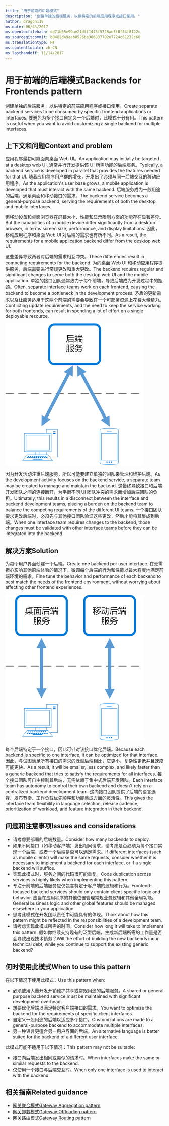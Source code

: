 ```yaml
---
title: "用于前端的后端模式"
description: "创建单独的后端服务，以供特定的前端应用程序或接口使用。"
author: dragon119
ms.date: 06/23/2017
ms.openlocfilehash: dd71b65e99ae21dff1443f5728ae5f0f54f8122c
ms.sourcegitcommit: b0482d49aab0526be386837702e7724c61232c60
ms.translationtype: HT
ms.contentlocale: zh-CN
ms.lasthandoff: 11/14/2017
---
```

# <a name="backends-for-frontends-pattern"></a><span data-ttu-id="0e3b4-103">用于前端的后端模式</span><span class="sxs-lookup"><span data-stu-id="0e3b4-103">Backends for Frontends pattern</span></span>

<span data-ttu-id="0e3b4-104">创建单独的后端服务，以供特定的前端应用程序或接口使用。</span><span class="sxs-lookup"><span data-stu-id="0e3b4-104">Create separate backend services to be consumed by specific frontend applications or interfaces.</span></span> <span data-ttu-id="0e3b4-105">要避免为多个接口自定义一个后端时，此模式十分有用。</span><span class="sxs-lookup"><span data-stu-id="0e3b4-105">This pattern is useful when you want to avoid customizing a single backend for multiple interfaces.</span></span>

## <a name="context-and-problem"></a><span data-ttu-id="0e3b4-106">上下文和问题</span><span class="sxs-lookup"><span data-stu-id="0e3b4-106">Context and problem</span></span>

<span data-ttu-id="0e3b4-107">应用程序最初可能面向桌面 Web UI。</span><span class="sxs-lookup"><span data-stu-id="0e3b4-107">An application may initially be targeted at a desktop web UI.</span></span> <span data-ttu-id="0e3b4-108">通常并行开发提供该 UI 所需功能的后端服务。</span><span class="sxs-lookup"><span data-stu-id="0e3b4-108">Typically, a backend service is developed in parallel that provides the features needed for that UI.</span></span> <span data-ttu-id="0e3b4-109">随着应用程序用户群的增长，开发出了必须与同一后端交互的移动应用程序。</span><span class="sxs-lookup"><span data-stu-id="0e3b4-109">As the application's user base grows, a mobile application is developed that must interact with the same backend.</span></span> <span data-ttu-id="0e3b4-110">后端服务成为一般用途的后端，满足桌面和移动接口的需求。</span><span class="sxs-lookup"><span data-stu-id="0e3b4-110">The backend service becomes a general-purpose backend, serving the requirements of both the desktop and mobile interfaces.</span></span>

<span data-ttu-id="0e3b4-111">但移动设备和桌面浏览器在屏幕大小、性能和显示限制方面的功能存在显著差异。</span><span class="sxs-lookup"><span data-stu-id="0e3b4-111">But the capabilities of a mobile device differ significantly from a desktop browser, in terms screen size, performance, and display limitations.</span></span> <span data-ttu-id="0e3b4-112">因此，移动应用程序和桌面 Web UI 对后端的需求也有所不同。</span><span class="sxs-lookup"><span data-stu-id="0e3b4-112">As a result, the requirements for a mobile application backend differ from the desktop web UI.</span></span> 

<span data-ttu-id="0e3b4-113">这些差异导致两者对后端的需求相互冲突。</span><span class="sxs-lookup"><span data-stu-id="0e3b4-113">These differences result in competing requirements for the backend.</span></span> <span data-ttu-id="0e3b4-114">为向桌面 Web UI 和移动应用程序提供服务，后端需要进行常规更改和重大更改。</span><span class="sxs-lookup"><span data-stu-id="0e3b4-114">The backend requires regular and significant changes to serve both the desktop web UI and the mobile application.</span></span> <span data-ttu-id="0e3b4-115">单独的接口团队通常致力于每个前端，导致后端成为开发过程中的瓶颈。</span><span class="sxs-lookup"><span data-stu-id="0e3b4-115">Often, separate interface teams work on each frontend, causing the backend to become a bottleneck in the development process.</span></span> <span data-ttu-id="0e3b4-116">矛盾的更新需求以及让服务适用于这两个前端的需要会导致在一个可部署资源上花费大量精力。</span><span class="sxs-lookup"><span data-stu-id="0e3b4-116">Conflicting update requirements, and the need to keep the service working for both frontends, can result in spending a lot of effort on a single deployable resource.</span></span>

![](./_images/backend-for-frontend.png) 

<span data-ttu-id="0e3b4-117">因为开发活动注重后端服务，所以可能要建立单独的团队来管理和维护后端。</span><span class="sxs-lookup"><span data-stu-id="0e3b4-117">As the development activity focuses on the backend service, a separate team may be created to manage and maintain the backend.</span></span> <span data-ttu-id="0e3b4-118">这最终导致接口和后端开发团队之间的连接断开，为平衡不同 UI 团队冲突的需求而增加后端团队的负担。</span><span class="sxs-lookup"><span data-stu-id="0e3b4-118">Ultimately, this results in a disconnect between the interface and backend development teams, placing a burden on the backend team to balance the competing requirements of the different UI teams.</span></span> <span data-ttu-id="0e3b4-119">一个接口团队要求更改后端时，必须先与其他接口团队验证这些更改，然后才能将其集成到后端。</span><span class="sxs-lookup"><span data-stu-id="0e3b4-119">When one interface team requires changes to the backend, those changes must be validated with other interface teams before they can be integrated into the backend.</span></span> 

## <a name="solution"></a><span data-ttu-id="0e3b4-120">解决方案</span><span class="sxs-lookup"><span data-stu-id="0e3b4-120">Solution</span></span>

<span data-ttu-id="0e3b4-121">为每个用户界面创建一个后端。</span><span class="sxs-lookup"><span data-stu-id="0e3b4-121">Create one backend per user interface.</span></span> <span data-ttu-id="0e3b4-122">在无需担心影响其他前端体验的情况下，微调每个后端的行为和性能以最大程度地满足前端环境的需求。</span><span class="sxs-lookup"><span data-stu-id="0e3b4-122">Fine tune the behavior and performance of each backend to best match the needs of the frontend environment, without worrying about affecting other frontend experiences.</span></span>

![](./_images/backend-for-frontend-example.png) 

<span data-ttu-id="0e3b4-123">每个后端特定于一个接口，因此可针对该接口优化后端。</span><span class="sxs-lookup"><span data-stu-id="0e3b4-123">Because each backend is specific to one interface, it can be optimized for that interface.</span></span> <span data-ttu-id="0e3b4-124">因此，与试图满足所有接口的需求的泛型后端相比，它更小、复杂性更低并且速度可能更快。</span><span class="sxs-lookup"><span data-stu-id="0e3b4-124">As a result, it will be smaller, less complex, and likely faster than a generic backend that tries to satisfy the requirements for all interfaces.</span></span> <span data-ttu-id="0e3b4-125">每个接口团队可自主控制其后端，无需依赖于集中式后端开发团队。</span><span class="sxs-lookup"><span data-stu-id="0e3b4-125">Each interface team has autonomy to control their own backend and doesn't rely on a centralized backend development team.</span></span> <span data-ttu-id="0e3b4-126">这向接口团队提供了后端的语言选择、发布节奏、工作负载优先顺序和功能集成方面的灵活性。</span><span class="sxs-lookup"><span data-stu-id="0e3b4-126">This gives the interface team flexibility in language selection, release cadence, prioritization of workload, and feature integration in their backend.</span></span>

## <a name="issues-and-considerations"></a><span data-ttu-id="0e3b4-127">问题和注意事项</span><span class="sxs-lookup"><span data-stu-id="0e3b4-127">Issues and considerations</span></span>

- <span data-ttu-id="0e3b4-128">请考虑要部署的后端数量。</span><span class="sxs-lookup"><span data-stu-id="0e3b4-128">Consider how many backends to deploy.</span></span>
- <span data-ttu-id="0e3b4-129">如果不同接口（如移动客户端）发出相同请求，请考虑是否必须为每个接口实现一个后端，或者一个后端是否可以满足需求。</span><span class="sxs-lookup"><span data-stu-id="0e3b4-129">If different interfaces (such as mobile clients) will make the same requests, consider whether it is necessary to implement a backend for each interface, or if a single backend will suffice.</span></span>
- <span data-ttu-id="0e3b4-130">实现此模式时，服务之间的代码很可能重复。</span><span class="sxs-lookup"><span data-stu-id="0e3b4-130">Code duplication across services is highly likely when implementing this pattern.</span></span>
- <span data-ttu-id="0e3b4-131">专注于前端的后端服务应仅包含特定于客户端的逻辑和行为。</span><span class="sxs-lookup"><span data-stu-id="0e3b4-131">Frontend-focused backend services should only contain client-specific logic and behavior.</span></span> <span data-ttu-id="0e3b4-132">应当在应用程序的其他位置管理常规业务逻辑和其他全局功能。</span><span class="sxs-lookup"><span data-stu-id="0e3b4-132">General business logic and other global features should be managed elsewhere in your application.</span></span>
- <span data-ttu-id="0e3b4-133">思考此模式在开发团队责任中可能具有的体现。</span><span class="sxs-lookup"><span data-stu-id="0e3b4-133">Think about how this pattern might be reflected in the responsibilities of a development team.</span></span>
- <span data-ttu-id="0e3b4-134">请考虑实现此模式所需的时间。</span><span class="sxs-lookup"><span data-stu-id="0e3b4-134">Consider how long it will take to implement this pattern.</span></span> <span data-ttu-id="0e3b4-135">假如你继续支持现有的泛型后端，生成新后端所需的工作量是否会导致出现技术债务？</span><span class="sxs-lookup"><span data-stu-id="0e3b4-135">Will the effort of building the new backends incur technical debt, while you continue to support the existing generic backend?</span></span>

## <a name="when-to-use-this-pattern"></a><span data-ttu-id="0e3b4-136">何时使用此模式</span><span class="sxs-lookup"><span data-stu-id="0e3b4-136">When to use this pattern</span></span>

<span data-ttu-id="0e3b4-137">在以下情况下使用此模式：</span><span class="sxs-lookup"><span data-stu-id="0e3b4-137">Use this pattern when:</span></span>

- <span data-ttu-id="0e3b4-138">必须使用大量开发开销维护共享或常规用途的后端服务。</span><span class="sxs-lookup"><span data-stu-id="0e3b4-138">A shared or general purpose backend service must be maintained with significant development overhead.</span></span>
- <span data-ttu-id="0e3b4-139">想要优化后端以满足特定客户端接口的需求。</span><span class="sxs-lookup"><span data-stu-id="0e3b4-139">You want to optimize the backend for the requirements of specific client interfaces.</span></span>
- <span data-ttu-id="0e3b4-140">自定义一般用途的后端以适应多个接口。</span><span class="sxs-lookup"><span data-stu-id="0e3b4-140">Customizations are made to a general-purpose backend to accommodate multiple interfaces.</span></span>
- <span data-ttu-id="0e3b4-141">另一种语言更适合另一用户界面的后端。</span><span class="sxs-lookup"><span data-stu-id="0e3b4-141">An alternative language is better suited for the backend of a different user interface.</span></span>

<span data-ttu-id="0e3b4-142">此模式可能不适用于以下情况：</span><span class="sxs-lookup"><span data-stu-id="0e3b4-142">This pattern may not be suitable:</span></span>

- <span data-ttu-id="0e3b4-143">接口向后端发出相同或类似的请求时。</span><span class="sxs-lookup"><span data-stu-id="0e3b4-143">When interfaces make the same or similar requests to the backend.</span></span>
- <span data-ttu-id="0e3b4-144">仅使用一个接口与后端交互时。</span><span class="sxs-lookup"><span data-stu-id="0e3b4-144">When only one interface is used to interact with the backend.</span></span>

## <a name="related-guidance"></a><span data-ttu-id="0e3b4-145">相关指南</span><span class="sxs-lookup"><span data-stu-id="0e3b4-145">Related guidance</span></span>

- [<span data-ttu-id="0e3b4-146">网关聚合模式</span><span class="sxs-lookup"><span data-stu-id="0e3b4-146">Gateway Aggregation pattern</span></span>](./gateway-aggregation.md)
- [<span data-ttu-id="0e3b4-147">网关卸载模式</span><span class="sxs-lookup"><span data-stu-id="0e3b4-147">Gateway Offloading pattern</span></span>](./gateway-offloading.md)
- [<span data-ttu-id="0e3b4-148">网关路由模式</span><span class="sxs-lookup"><span data-stu-id="0e3b4-148">Gateway Routing pattern</span></span>](./gateway-routing.md)


